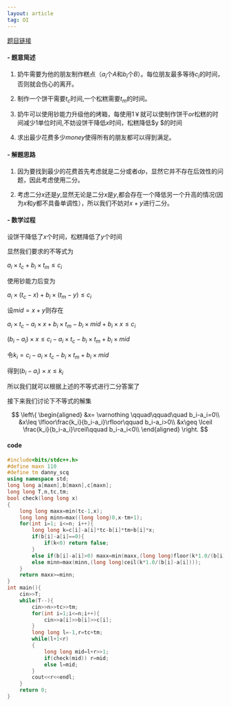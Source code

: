 ```yaml
---
layout: article
tag: OI
---
```


[题目链接](https://www.luogu.com.cn/problem/P9124)
#### - 题意简述

1. 奶牛需要为他的朋友制作糕点（$a_i$个$A$和$b_i$个$B$）。每位朋友最多等待$c_i$的时间，否则就会伤心的离开。

2. 制作一个饼干需要$t_c$时间,一个松糕需要$t_m$的时间。

3. 奶牛可以使用钞能力升级他的烤箱，每使用$1￥$就可以使制作饼干$or$松糕的时间减少$1$单位时间,不妨设饼干降低$x$时间，松糕降低$y
$的时间
4. 求出最少花费多少$money$使得所有的朋友都可以得到满足。
#### - 解题思路

1. 因为要找到最少的花费首先考虑就是二分或者$dp$，显然它并不存在后效性的问题，因此考虑使用二分。

2. 考虑二分$x$还是$y$,显然无论是二分$x$是$y$,都会存在一个降低另一个升高的情况(因为$x$和$y$都不具备单调性），所以我们不妨对$x+y$进行二分。

#### - 数学过程

设饼干降低了$x$个时间，松糕降低了$y$个时间

显然我们要求的不等式为

 $a_i \times t_c +b_i \times t_m \leq c_i$

 使用钞能力后变为
 
 $a_i \times (t_c-x) +b_i \times (t_m-y) \leq c_i$
 
 设$mid=x+y$则存在
 
 $a_i\times t_c-a_i\times x+b_i\times t_m-b_i\times mid+b_i \times x\leq c_i$
 
 $(b_i-a_i)\times x\leq c_i-a_i\times t_c-b_i\times t_m+b_i\times mid$

 令$k_i=c_i-a_i\times t_c-b_i\times t_m+b_i\times mid$
 
 得到$(b_i-a_i)\times x \leq k_i$
 
 所以我们就可以根据上述的不等式进行二分答案了
 
 接下来我们讨论下不等式的解集
 
 $$
 \left\{
 \begin{aligned}
 &x= \varnothing  \qquad\qquad\quad  b_i-a_i=0\\ 
 &x\leq  \lfloor\frac{k_i}{b_i-a_i}\rfloor\qquad b_i-a_i>0\\
 &x\geq \lceil \frac{k_i}{b_i-a_i}\rceil\qquad  b_i-a_i<0\\
 \end{aligned}
 \right.
 $$
 
#### code

```cpp
#include<bits/stdc++.h>
#define maxn 110
#define tm danny_scq
using namespace std;
long long a[maxn],b[maxn],c[maxn];
long long T,n,tc,tm;
bool check(long long x)
{
	long long maxx=min(tc-1,x);
	long long minn=max((long long)0,x-tm+1);
	for(int i=1; i<=n; i++){
		long long k=c[i]-a[i]*tc-b[i]*tm+b[i]*x;
		if(b[i]-a[i]==0){	
			if(k<0) return false;
		}
		else if(b[i]-a[i]>0) maxx=min(maxx,(long long)floor(k*1.0/(b[i]-a[i])));
		else minn=max(minn,(long long)ceil(k*1.0/(b[i]-a[i])));
	}
	return maxx>=minn;
}
int main(){
	cin>>T;
	while(T--){
		cin>>n>>tc>>tm;
		for(int i=1;i<=n;i++){
			cin>>a[i]>>b[i]>>c[i];
		}
		long long l=-1,r=tc+tm;
		while(l+1<r)
		{
			long long mid=l+r>>1;
			if(check(mid)) r=mid;
			else l=mid;
		}
		cout<<r<<endl;
	}
	return 0;
}
```

 
